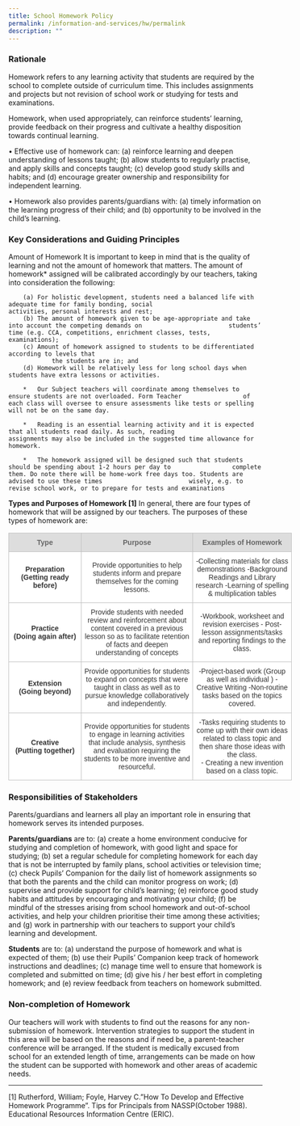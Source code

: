 ```yaml
---
title: School Homework Policy
permalink: /information-and-services/hw/permalink
description: ""
---
```

### Rationale 
Homework refers to any learning activity that students are required by the school to complete outside of curriculum time. This includes assignments and projects but not revision of school work or studying for tests and examinations.

Homework, when used appropriately, can reinforce students’ learning, provide feedback on their progress and cultivate a healthy disposition towards continual learning. 

•	Effective use of homework can: 
        (a)	reinforce learning and deepen understanding of lessons taught;
        (b)	allow students to regularly practise, and apply skills and concepts taught;
        (c)	develop good study skills and habits; and
        (d)	encourage greater ownership and responsibility for independent learning.

•	Homework also provides parents/guardians with: 
        (a)	timely information on the learning progress of their child; and
        (b)	opportunity to be involved in the child’s learning.

### Key Considerations and Guiding Principles
Amount of Homework
It is important to keep in mind that is the quality of learning and not the amount of homework that matters. The amount of homework* assigned will be calibrated accordingly by our teachers, taking into consideration the following:

        (a)	For holistic development, students need a balanced life with adequate time for family bonding, social                            activities, personal interests and rest;
        (b)	The amount of homework given to be age-appropriate and take into account the competing demands on                        students’ time (e.g. CCA, competitions, enrichment classes, tests, examinations);
        (c)	Amount of homework assigned to students to be differentiated according to levels that 
                the students are in; and
        (d)	Homework will be relatively less for long school days when students have extra lessons or activities.

        *	Our Subject teachers will coordinate among themselves to ensure students are not overloaded. Form Teacher                 of each class will oversee to ensure assessments like tests or spelling will not be on the same day. 

        *	Reading is an essential learning activity and it is expected that all students read daily. As such, reading                         assignments may also be included in the suggested time allowance for homework.

        *	The homework assigned will be designed such that students should be spending about 1-2 hours per day to                 complete them. Do note there will be home-work free days too. Students are advised to use these times                        wisely, e.g. to revise school work, or to prepare for tests and examinations

**Types and Purposes of Homework [1]**
In general, there are four types of homework that will be assigned by our teachers. The purposes of these types of homework are:

<table style="border-collapse:collapse;border-spacing:0;table-layout: fixed; width: 562px" class="tg"><colgroup><col style="width: 144.003906px"><col style="width: 222.003906px"><col style="width: 196.003906px"></colgroup><thead><tr><th style="background-color:#DDD;border-color:#c0c0c0;border-style:solid;border-width:1px;color:#666;font-family:Arial, sans-serif;font-size:14px;font-weight:bold;overflow:hidden;padding:10px 5px;text-align:center;vertical-align:middle;word-break:normal"><span style="color:#666;background-color:#DDD">Type</span></th><th style="background-color:#DDD;border-color:#c0c0c0;border-style:solid;border-width:1px;color:#666;font-family:Arial, sans-serif;font-size:14px;font-weight:bold;overflow:hidden;padding:10px 5px;text-align:center;vertical-align:middle;word-break:normal"><span style="color:#666;background-color:#DDD">Purpose</span></th><th style="background-color:#DDD;border-color:#c0c0c0;border-style:solid;border-width:1px;color:#666;font-family:Arial, sans-serif;font-size:14px;font-weight:bold;overflow:hidden;padding:10px 5px;text-align:center;vertical-align:middle;word-break:normal"><span style="color:#666;background-color:#DDD">Examples of Homework</span></th></tr></thead><tbody><tr><td style="background-color:#ffffff;border-color:#c0c0c0;border-style:solid;border-width:1px;color:#333;font-family:Arial, sans-serif;font-size:14px;font-weight:bold;overflow:hidden;padding:10px 5px;text-align:center;vertical-align:middle;word-break:normal">Preparation <br><span style="font-weight:bold">(Getting ready before)</span></td><td style="background-color:#ffffff;border-color:#c0c0c0;border-style:solid;border-width:1px;color:#333;font-family:Arial, sans-serif;font-size:14px;overflow:hidden;padding:10px 5px;text-align:center;vertical-align:middle;word-break:normal">Provide opportunities to help students inform and prepare themselves for the coming lessons.</td><td style="background-color:#ffffff;border-color:#c0c0c0;border-style:solid;border-width:1px;color:#333;font-family:Arial, sans-serif;font-size:14px;overflow:hidden;padding:10px 5px;text-align:center;vertical-align:middle;word-break:normal">-Collecting materials for class demonstrations -Background Readings and Library research -Learning of spelling &amp; multiplication tables</td></tr><tr><td style="background-color:#ffffff;border-color:#c0c0c0;border-style:solid;border-width:1px;color:#333;font-family:Arial, sans-serif;font-size:14px;font-weight:bold;overflow:hidden;padding:10px 5px;text-align:center;vertical-align:middle;word-break:normal">Practice <br><span style="font-weight:bold">(Doing again after)</span></td><td style="background-color:#ffffff;border-color:#c0c0c0;border-style:solid;border-width:1px;color:#333;font-family:Arial, sans-serif;font-size:14px;overflow:hidden;padding:10px 5px;text-align:center;vertical-align:middle;word-break:normal">Provide students with needed review and reinforcement about content covered in a previous lesson so as to facilitate retention of facts and deepen understanding of concepts</td><td style="background-color:#ffffff;border-color:#c0c0c0;border-style:solid;border-width:1px;color:#333;font-family:Arial, sans-serif;font-size:14px;overflow:hidden;padding:10px 5px;text-align:center;vertical-align:middle;word-break:normal">-Workbook, worksheet and revision exercises - Post-lesson assignments/tasks and reporting findings to the class.</td></tr><tr><td style="background-color:#ffffff;border-color:#c0c0c0;border-style:solid;border-width:1px;color:#333;font-family:Arial, sans-serif;font-size:14px;font-weight:bold;overflow:hidden;padding:10px 5px;text-align:center;vertical-align:middle;word-break:normal"> Extension<br>(Going beyond)</td><td style="background-color:#ffffff;border-color:#c0c0c0;border-style:solid;border-width:1px;color:#333;font-family:Arial, sans-serif;font-size:14px;overflow:hidden;padding:10px 5px;text-align:center;vertical-align:middle;word-break:normal">Provide opportunities for students to expand on concepts that were taught in class as well as to pursue knowledge collaboratively and independently.  </td><td style="background-color:#ffffff;border-color:#c0c0c0;border-style:solid;border-width:1px;color:#333;font-family:Arial, sans-serif;font-size:14px;overflow:hidden;padding:10px 5px;text-align:center;vertical-align:middle;word-break:normal"> -Project-based work (Group as well as individual ) -Creative Writing -Non-routine tasks based on the topics covered.</td></tr><tr><td style="background-color:#ffffff;border-color:#c0c0c0;border-style:solid;border-width:1px;color:#333;font-family:Arial, sans-serif;font-size:14px;font-weight:bold;overflow:hidden;padding:10px 5px;text-align:center;vertical-align:middle;word-break:normal"> Creative<br>(Putting together)</td><td style="background-color:#ffffff;border-color:#c0c0c0;border-style:solid;border-width:1px;color:#333;font-family:Arial, sans-serif;font-size:14px;overflow:hidden;padding:10px 5px;text-align:center;vertical-align:middle;word-break:normal"> Provide opportunities for students to engage in learning activities that include analysis, synthesis and evaluation requiring the students to be more inventive and resourceful.</td><td style="background-color:#ffffff;border-color:#c0c0c0;border-style:solid;border-width:1px;color:#333;font-family:Arial, sans-serif;font-size:14px;overflow:hidden;padding:10px 5px;text-align:center;vertical-align:middle;word-break:normal">-Tasks requiring students to come up with their own ideas related to class topic and then share those ideas with the class.<br>- Creating a new invention based on a class topic.  </td></tr></tbody></table>

  
### Responsibilities of Stakeholders
Parents/guardians and learners all play an important role in ensuring that homework serves its intended purposes.

**Parents/guardians** are to:
        (a)	create a home environment conducive for studying and completion of homework, with good light and space                     for studying;
        (b)	set a regular schedule for completing homework for each day that is not be interrupted by family plans,                         school activities or television time;
        (c)	check Pupils’ Companion for the daily list of homework assignments so that both the parents and the child                     can monitor progress on work;
        (d)	supervise and provide support for child’s learning;
        (e)	reinforce good study habits and attitudes by encouraging and motivating your child; 
        (f)	be mindful of the stresses arising from school homework and out-of-school activities, and help your children                 prioritise their time among these activities; and
        (g)	work in partnership with our teachers to support your child’s learning and development.

**Students** are to:
        (a)	understand the purpose of homework and what is expected of them;
        (b)	use their Pupils’ Companion keep track of homework instructions and deadlines;
        (c)	manage time well to ensure that homework is completed and submitted on time;
        (d)	give his / her best effort in completing homework; and
        (e)	review feedback from teachers on homework submitted.

### Non-completion of Homework
Our teachers will work with students to find out the reasons for any non-submission of homework. Intervention strategies to support the student in this area will be based on the reasons and if need be, a parent-teacher conference will be arranged. If the student is medically excused from school for an extended length of time, arrangements can be made on how the student can be supported with homework and other areas of academic needs.
_____________________________________________________________________________________________
[1] Rutherford, William; Foyle, Harvey C.”How To Develop and Effective Homework Programme”. Tips for Principals from NASSP(October 1988). Educational Resources Information Centre (ERIC).